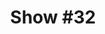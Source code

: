---
title: 'Show #32'
pubDate: 2025-04-04
description: 'guess youll always find wrong in retrospect'
spinitron: https://spinitron.com/KUCR/pl/21257909/Quadraphonic-Rock-Block
spotify: https://open.spotify.com/embed/playlist/1ihw97quU2UPfGKD4YnJuC
tags:
  - mtv unplugged
  - covers
  - cleo
---